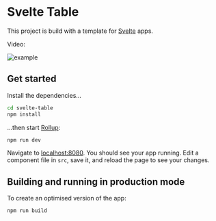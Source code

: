 # Svelte Table

This project is build with a template for [Svelte](https://svelte.dev) apps.

Video:

![example](https://github.com/sergey-zhidkov/svelte-table/animation.gif)

## Get started

Install the dependencies...

```bash
cd svelte-table
npm install
```

...then start [Rollup](https://rollupjs.org):

```bash
npm run dev
```

Navigate to [localhost:8080](http://localhost:8080). You should see your app running. Edit a component file in `src`, save it, and reload the page to see your changes.

## Building and running in production mode

To create an optimised version of the app:

```bash
npm run build
```
